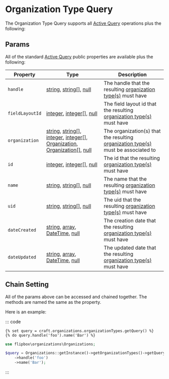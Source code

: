 # Organization Type Query

The Organization Type Query supports all [Active Query] operations plus the following:
 
## Params
All of the standard [Active Query](https://www.yiiframework.com/doc/api/2.0/yii-db-activequery#properties) public properties are available plus the following:

| Property              | Type                                  | Description
| --------------------- | ------------------------------------- | ---------------------------------------------------------------------------------
| `handle`              | [string], [string\[\]], [null]                                                        | The handle that the resulting [organization type(s)] must have
| `fieldLayoutId`       | [integer], [integer\[\]], [null]                                                      | The field layout id that the resulting [organization type(s)] must have
| `organization`        | [string], [string\[\]], [integer], [integer\[\]], [Organization], [Organization\[\]], [null]  | The organization(s) that the resulting [organization type(s)] must be associated to
| `id`                  | [integer], [integer\[\]], [null]                                                      | The id that the resulting [organization type(s)] must have
| `name`                | [string], [string\[\]], [null]                                                        | The name that the resulting [organization type(s)] must have
| `uid`                 | [string], [string\[\]], [null]                                                        | The uid that the resulting [organization type(s)] must have
| `dateCreated`         | [string], [array], [DateTime], [null]                                                 | The creation date that the resulting [organization type(s)] must have
| `dateUpdated`         | [string], [array], [DateTime], [null]                                                 | The updated date that the resulting [organization type(s)] must have

## Chain Setting

All of the params above can be accessed and chained together.  The methods are named the same as the property.

Here is an example:

::: code

```twig
{% set query = craft.organizations.organizationTypes.getQuery() %}
{% do query.handle('foo').name('Bar') %}
```

```php
use flipbox\organizations\Organizations;

$query = Organizations::getInstance()->getOrganizationTypes()->getQuery()
    ->handle('foo')
    ->name('Bar');
```
:::

[integer]: http://www.php.net/language.types.integer
[integer\[\]]: http://www.php.net/language.types.integer
[array]: http://www.php.net/language.types.array
[string]: http://www.php.net/language.types.string
[string\[\]]: http://www.php.net/language.types.string
[null]: http://www.php.net/language.types.null
[DateTime]: http://php.net/manual/en/class.datetime.php

[Active Query]: https://www.yiiframework.com/doc/api/2.0/yii-db-activequery

[Organization]: ../objects/organization.md
[Organization\[\]]: ../objects/organization.md

[organization type(s)]: ../objects/organization-type.md